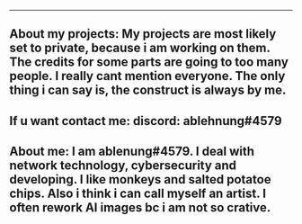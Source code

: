 ------------------------
About my projects: 
My projects are most likely set to private, because i am working on them. The credits for some parts are going to 
too many people. I really cant mention everyone. The only thing i can say is, the construct is always by me. 
------------------------
If u want contact me: 
discord: ablehnung#4579
------------------------
About me: 
I am ablenung#4579. I deal with network technology, cybersecurity and developing.
I like monkeys and salted potatoe chips. Also i think i can call myself an artist.
I often rework AI images bc i am not so crative.
------------------------


